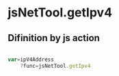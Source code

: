 # jsNetTool.getIpv4

## Difinition by js action

```js.js

var=ipV4Address
	?func=jsNetTool.getIpv4

```


